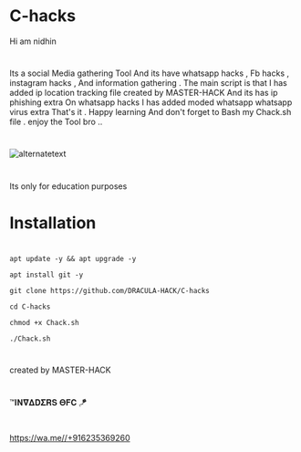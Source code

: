 # C-hacks
Hi am nidhin
#
Its a social Media gathering Tool And its have whatsapp hacks ,
Fb hacks , instagram hacks , And information gathering
. The main script is that I has added ip location tracking file
created by MASTER-HACK And its has ip phishing extra
On whatsapp hacks I has added moded whatsapp whatsapp virus extra
That's it . Happy learning And don't forget to
Bash my Chack.sh file . enjoy the Tool bro ..
#

<img src="https://github.com/DRACULA-HACK/C-hacks/blob/main/IMG_20221219_091923.jpg" alt="alternatetext">

#
Its only for education purposes
#
# Installation
#
` apt update -y && apt upgrade -y `

` apt install git -y `

` git clone https://github.com/DRACULA-HACK/C-hacks `

` cd C-hacks `

` chmod +x Chack.sh `

` ./Chack.sh `
#
created by
MASTER-HACK
#
™𝚰𝚴𝛁𝚫𝐃𝚺𝐑𝐒 𝚯𝐅𝐂 🪁
#
https://wa.me//+916235369260 
